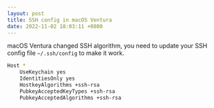 ```yaml
---
layout: post
title: SSH config in macOS Ventura
date: 2022-11-02 18:03:11 +0800
---
```


macOS Ventura changed SSH algorithm, you need to update your SSH config file `~/.ssh/config` to make it work.

```bash
Host *
    UseKeychain yes
    IdentitiesOnly yes
    HostkeyAlgorithms +ssh-rsa
    PubkeyAcceptedKeyTypes +ssh-rsa
    PubkeyAcceptedAlgorithms +ssh-rsa
```
